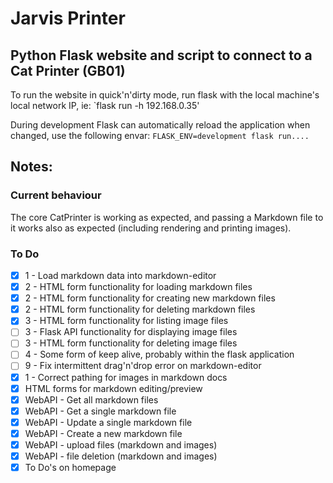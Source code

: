 # Jarvis Printer
## Python Flask website and script to connect to a Cat Printer (GB01)

To run the website in quick'n'dirty mode, run flask with the local machine's local network IP, ie: `flask run -h 192.168.0.35'

During development Flask can automatically reload the application when changed, use the following envar: `FLASK_ENV=development flask run....`


## Notes:

### Current behaviour
The core CatPrinter is working as expected, and passing a Markdown file to it works also as expected (including rendering and printing images).

### To Do
 - [X] 1 - Load markdown data into markdown-editor
 - [X] 2 - HTML form functionality for loading markdown files
 - [X] 2 - HTML form functionality for creating new markdown files
 - [X] 2 - HTML form functionality for deleting markdown files
 - [X] 3 - HTML form functionality for listing image files
 - [ ] 3 - Flask API functionality for displaying image files
 - [ ] 3 - HTML form functionality for deleting image files
 - [ ] 4 - Some form of keep alive, probably within the flask application
 - [ ] 9 - Fix intermittent drag'n'drop error on markdown-editor
 - [X] 1 - Correct pathing for images in markdown docs
 - [X] HTML forms for markdown editing/preview
 - [X] WebAPI - Get all markdown files
 - [X] WebAPI - Get a single markdown file
 - [X] WebAPI - Update a single markdown file
 - [X] WebAPI - Create a new markdown file
 - [X] WebAPI - upload files (markdown and images)
 - [X] WebAPI - file deletion (markdown and images)
 - [X] To Do's on homepage
